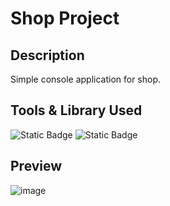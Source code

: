 # Shop Project
## Description
Simple console application for shop.

## Tools & Library Used
![Static Badge](https://img.shields.io/badge/Python-FFD43B?style=for-the-badge&logo=python&logoColor=blue)
![Static Badge](https://img.shields.io/badge/PyCharm-000000.svg?&style=for-the-badge&logo=PyCharm&logoColor=white)

## Preview
![image](https://github.com/user-attachments/assets/66653413-0c3b-4204-8044-2e2f2759e233)
